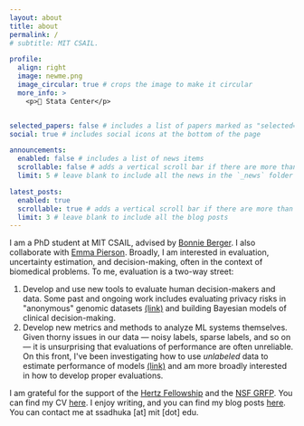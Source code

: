 ```yaml
---
layout: about
title: about
permalink: /
# subtitle: MIT CSAIL.

profile:
  align: right
  image: newme.png
  image_circular: true # crops the image to make it circular
  more_info: >
    <p>📍 Stata Center</p>


selected_papers: false # includes a list of papers marked as "selected={true}"
social: true # includes social icons at the bottom of the page

announcements:
  enabled: false # includes a list of news items
  scrollable: false # adds a vertical scroll bar if there are more than 3 news items
  limit: 5 # leave blank to include all the news in the `_news` folder

latest_posts:
  enabled: true
  scrollable: true # adds a vertical scroll bar if there are more than 3 new posts items
  limit: 3 # leave blank to include all the blog posts
---
```


I am a PhD student at MIT CSAIL, advised by [Bonnie Berger](https://people.csail.mit.edu/bab/). I also collaborate with [Emma Pierson](https://people.eecs.berkeley.edu/~emmapierson/). Broadly, I am interested in evaluation, uncertainty estimation, and decision-making, often in the context of biomedical problems. To me, evaluation is a two-way street:

1. Develop and use new tools to evaluate human decision-makers and data. Some past and ongoing work includes evaluating privacy risks in "anonymous" genomic datasets [(link)](https://genome.cshlp.org/content/33/7/1101.full) and building Bayesian models of clinical decision-making.
2. Develop new metrics and methods to analyze ML systems themselves. Given thorny issues in our data — noisy labels, sparse labels, and so on — it is unsurprising that evaluations of performance are often unreliable. On this front, I've been investigating how to use _unlabeled_ data to estimate performance of models [(link)](https://arxiv.org/html/2501.11866v1) and am more broadly interested in how to develop proper evaluations.

I am grateful for the support of the [Hertz Fellowship](https://www.hertzfellowship.org/) and the [NSF GRFP](https://www.nsfgrfp.org/). You can find my CV [here](/assets/pdf/cv_jan25.pdf). I enjoy writing, and you can find my blog posts [here](/blog). You can contact me at ssadhuka [at] mit [dot] edu.

<!-- Write your biography here. Tell the world about yourself. Link to your favorite [subreddit](http://reddit.com). You can put a picture in, too. The code is already in, just name your picture `prof_pic.jpg` and put it in the `img/` folder.

Put your address / P.O. box / other info right below your picture. You can also disable any of these elements by editing `profile` property of the YAML header of your `_pages/about.md`. Edit `_bibliography/papers.bib` and Jekyll will render your [publications page](/al-folio/publications/) automatically.

Link to your social media connections, too. This theme is set up to use [Font Awesome icons](https://fontawesome.com/) and [Academicons](https://jpswalsh.github.io/academicons/), like the ones below. Add your Facebook, Twitter, LinkedIn, Google Scholar, or just disable all of them. -->
